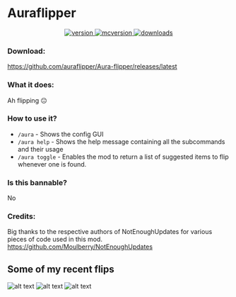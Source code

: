 # Auraflipper

<p align="center">
  <a href="https://github.com/auraflipper/Aura-flipper/releases/latest" target="_blank">
    <img alt="version" src="https://img.shields.io/badge/RELEASE-2.0-blueviolet?color=%239f00ff&style=for-the-badge" />
  </a>
  <a href="https://files.minecraftforge.net/net/minecraftforge/forge/index_1.8.9.html" target="_blank">
    <img alt="mcversion" src="https://img.shields.io/badge/MC%20Version-1.8.9-blue?color=%239f00ff&style=for-the-badge" />
  </a>
  <a href="https://github.com/auraflipper/Aura-flipper/releases/latest" target="_blank">
    <img alt="downloads" src="https://img.shields.io/badge/DOWNLOADS-1.2k-a?color=%239f00ff&style=for-the-badge" />
    </a>
</p>

### Download:
https://github.com/auraflipper/Aura-flipper/releases/latest

### What it does:

Ah flipping 😐

### How to use it?
- `/aura` - Shows the config GUI
- `/aura help` - Shows the help message containing all the subcommands and their usage
- `/aura toggle` - Enables the mod to return a list of suggested items to flip whenever one is found.


### Is this bannable?
No


 ### Credits:
Big thanks to the respective authors of NotEnoughUpdates for various pieces of code used in this mod.
https://github.com/Moulberry/NotEnoughUpdates

## Some of my recent flips
![alt text](https://cdn.discordapp.com/attachments/1085639677672964277/1129523603889717380/image.png)
![alt text](https://cdn.discordapp.com/attachments/1085639677672964277/1129523415687110738/image.png)
![alt text](https://cdn.discordapp.com/attachments/1085639677672964277/1129522816790835360/image.png)
